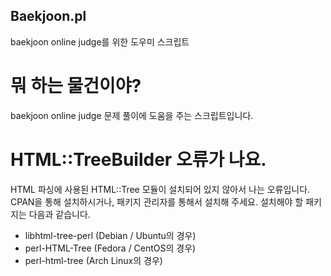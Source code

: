 Baekjoon.pl
-----------
baekjoon online judge를 위한 도우미 스크립트


뭐 하는 물건이야?
=================
baekjoon online judge 문제 풀이에 도움을 주는 스크립트입니다.

HTML::TreeBuilder 오류가 나요.
==============================
HTML 파싱에 사용된 HTML::Tree 모듈이 설치되어 있지 않아서 나는 오류입니다.
CPAN을 통해 설치하시거나, 패키지 관리자를 통해서 설치해 주세요. 설치해야 할 패키지는 다음과 같습니다.

 - libhtml-tree-perl (Debian / Ubuntu의 경우) 
 - perl-HTML-Tree    (Fedora / CentOS의 경우)
 - perl-html-tree    (Arch Linux의 경우)


